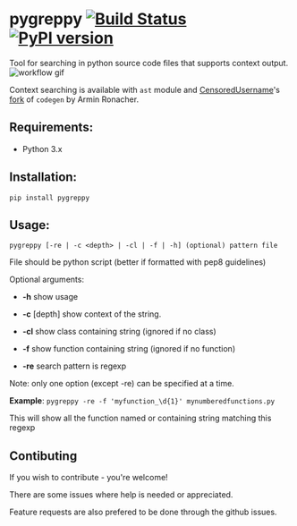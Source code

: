 # pygreppy [![Build Status](https://travis-ci.org/skvoter/pygreppy.svg?branch=master)](https://travis-ci.org/skvoter/pygreppy) [![PyPI version](https://badge.fury.io/py/pygreppy.svg)](https://badge.fury.io/py/pygreppy)

Tool for searching in python source code files that supports context output.
![workflow gif](https://i.imgur.com/xmurVnR.gif)

Context searching is available with `ast` module and [CensoredUsername](https://github.com/CensoredUsername/)'s [fork](https://github.com/CensoredUsername/codegen) of `codegen` by Armin Ronacher.

## Requirements:
- Python 3.x

## Installation:
`pip install pygreppy`

## Usage:
`pygreppy [-re | -c <depth> | -cl | -f | -h] (optional) pattern file`

File should be python script (better if formatted with pep8 guidelines)

Optional arguments:

 * **-h**          show usage
 * **-c** [depth]  show context of the string.

 * **-cl**         show class containing string (ignored if no class)

 * **-f**          show function containing string (ignored if no function)

 * **-re**         search pattern is regexp

Note: only one option (except -re) can be specified at a time.

**Example**: `pygreppy -re -f 'myfunction_\d{1}' mynumberedfunctions.py`

This will show all the function named or containing string matching this regexp

## Contibuting
If you wish to contribute - you're welcome!

There are some issues where help is needed or appreciated.

Feature requests are also prefered to be done through the github issues.
